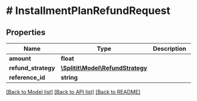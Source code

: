 # # InstallmentPlanRefundRequest

## Properties

Name | Type | Description | Notes
------------ | ------------- | ------------- | -------------
**amount** | **float** |  |
**refund_strategy** | [**\Splitit\Model\RefundStrategy**](RefundStrategy.md) |  | [optional]
**reference_id** | **string** |  | [optional]

[[Back to Model list]](../../README.md#models) [[Back to API list]](../../README.md#endpoints) [[Back to README]](../../README.md)
